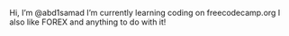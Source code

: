  Hi, I’m @abd1samad
I’m currently learning coding on freecodecamp.org
I also like FOREX and anything to do with it!

